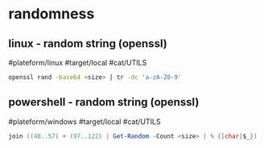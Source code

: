 # randomness


## linux - random string (openssl)
#plateform/linux  #target/local  #cat/UTILS
```bash
openssl rand -base64 <size> | tr -dc 'a-zA-Z0-9' 
``` 

## powershell - random string (openssl)
#plateform/windows  #target/local  #cat/UTILS

```powershell
join ((48..57) + (97..122) | Get-Random -Count <size> | % {[char]$_})
```